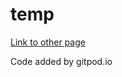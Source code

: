 # temp

[Link to other page](temp.md)
<!-- ![](brianMueller-headshot-transparent-small-sq.png) -->

Code added by gitpod.io
